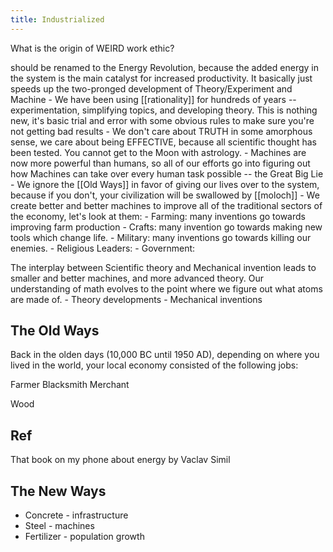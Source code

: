```yaml
---
title: Industrialized
---
```




What is the origin of WEIRD work ethic?

should be renamed to the Energy Revolution, because the added energy in the system is the main catalyst for increased productivity. It basically just speeds up the two-pronged development of Theory/Experiment and Machine
	- We have been using [[rationality]] for hundreds of years -- experimentation, simplifying topics, and developing theory. This is nothing new, it's basic trial and error with some obvious rules to make sure you're not getting bad results
		- We don't care about TRUTH in some amorphous sense, we care about being EFFECTIVE, because all scientific thought has been tested. You cannot get to the Moon with astrology.
	- Machines are now more powerful than humans, so all of our efforts go into figuring out how Machines can take over every human task possible -- the Great Big Lie
	- We ignore the [[Old Ways]] in favor of giving our lives over to the system, because if you don't, your civilization will be swallowed by [[moloch]]
	- We create better and better machines to improve all of the traditional sectors of the economy, let's look at them:
		- Farming: many inventions go towards improving farm production
		- Crafts: many invention go towards making new tools which change life.
		- Military: many inventions go towards killing our enemies.
		- Religious Leaders:
		- Government:

The interplay between Scientific theory and Mechanical invention leads to smaller and better machines, and more advanced theory. Our understanding of math evolves to the point where we figure out what atoms are made of.
	- Theory developments
	- Mechanical inventions


## The Old Ways
Back in the olden days (10,000 BC until 1950 AD), depending on where you lived in the world, your local economy consisted of the following jobs:

Farmer
Blacksmith
Merchant

Wood

## Ref
That book on my phone about energy by Vaclav Simil

## The New Ways
- Concrete - infrastructure
- Steel - machines
- Fertilizer - population growth